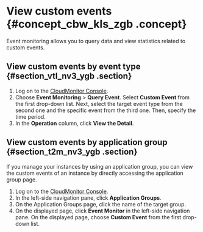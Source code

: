 # View custom events {#concept_cbw_kls_zgb .concept}

Event monitoring allows you to query data and view statistics related to custom events.

## View custom events by event type {#section_vtl_nv3_ygb .section}

1.  Log on to the [CloudMonitor Console](https://partners-intl.console.aliyun.com/#/cms).
2.  Choose **Event Monitoring** \> **Query Event**. Select **Custom Event** from the first drop-down list. Next, select the target event type from the second one and the specific event from the third one. Then, specify the time period.
3.  In the **Operation** column, click **View the Detail**.

## View custom events by application group {#section_t2m_nv3_ygb .section}

If you manage your instances by using an application group, you can view the custom events of an instance by directly accessing the application group page.

1.  Log on to the [CloudMonitor Console](https://partners-intl.console.aliyun.com/#/cms).
2.  In the left-side navigation pane, click **Application Groups**.
3.  On the Application Groups page, click the name of the target group.
4.  On the displayed page, click **Event Monitor** in the left-side navigation pane. On the displayed page, choose **Custom Event** from the first drop-down list.


